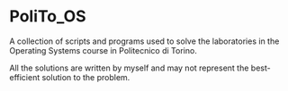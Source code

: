 # PoliTo_OS
A collection of scripts and programs used to solve the laboratories in the Operating Systems course in Politecnico di Torino.

All the solutions are written by myself and may not represent the best-efficient solution to the problem. 
